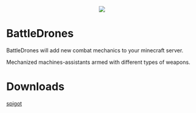
<p align="center">
<img src="https://i.imgur.com/6pR0Jxz.png">
</p>

# BattleDrones
BattleDrones will add new combat mechanics to your minecraft server.

Mechanized machines-assistants armed with different types of weapons.

# Downloads
[spigot](https://www.spigotmc.org/resources/battle-drones.81850/)
